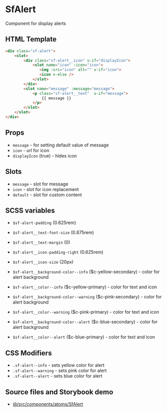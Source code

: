 # SfAlert

Component for display alerts
<!-- Write about general purpose of the component. Include screenshot (to be replaced with a live example once we migrate to vuepress) -->

## HTML Template

<!-- Just paste HTML template. It's much better description than any other code -->

````html
<div class="sf-alert">
    <slot>
        <div class="sf-alert__icon" v-if="displayIcon">
            <slot name="icon" :icon="icon">
               <img :src="icon" alt="" v-if="icon">
               <icon v-else />  
            </slot>
        </div>    
        <slot name="message" :message="message">
            <p class="sf-alert__text"  v-if="message">
                {{ message }}
            </p>
        </slot>
    </slot>
</div>
````

## Props

- `message` - for setting default value of message
- `icon` - url for icon
- `displayIcon` (true) - hides icon

## Slots

- `message` - slot for message
- `icon` - slot for icon replacement
- `default` - slot for custom content

<!-- Describe slots and their purpose -->


## SCSS variables

- `$sf-alert-padding` (0.625rem)

- `$sf-alert__text-font-size` (0.875rem)
- `$sf-alert__text-margin` (0)

- `$sf-alert__icon-padding-right` (0.625rem)
- `$sf-alert__icon-size` (20px)

- `$sf-alert__background-color--info` ($c-yellow-secondary) - color for alert background
- `$sf-alert__color--info` ($c-yellow-primary) - color for text and icon

- `$sf-alert__background-color--warning` ($c-pink-secondary) - color for alert background
- `$sf-alert__color--warning` ($c-pink-primary) - color for text and icon

- `$sf-alert__background-color--alert` ($c-blue-secondary) - color for alert background
- `$sf-alert__color--alert` ($c-blue-primary) - color for text and icon

<!-- Write down SCSS variables available for configuration -->

## CSS Modifiers

- `.sf-alert--info` - sets yellow color for alert
- `.sf-alert--warning` - sets pink color for alert
- `.sf-alert--alert` - sets blue color for alert

<!-- Write down available CSS Modifiers -->

## Source files and Storybook demo

- [@/src/components/atoms/SfAlert](https://github.com/DivanteLtd/storefront-ui/tree/master/src/components/atoms/SfAlert)
